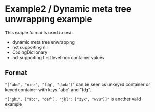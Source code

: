 #  Example2 / Dynamic meta tree unwrapping example

This exaple format is used to test:
 * dynamic meta tree unwrapping 
 * not supporting nil
 * CodingDictionary
 * not supporting first level non container values

## Format

`"["abc", "nine", "fdg", "dada"]"` can be seen as unkeyed container or keyed container with keys "abc" and "fdg".

`"["ghi", ["abc", "def"], "jkl": ["zyx", "wvu"]]"` is another valid example
